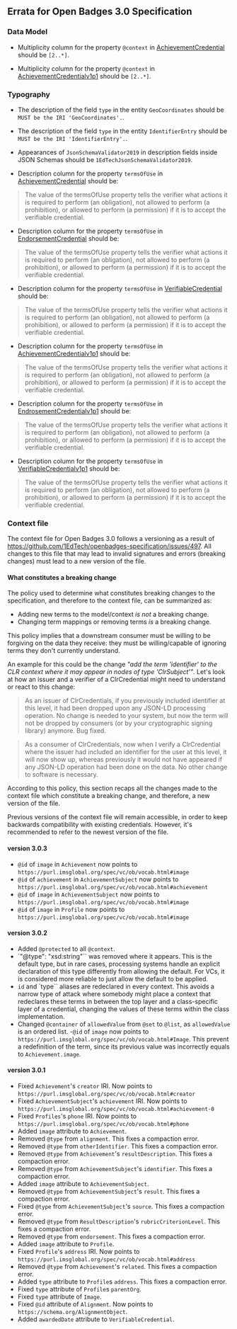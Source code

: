 ## Errata for Open Badges 3.0 Specification

### Data Model

- Multiplicity column for the property `@context` in [AchievementCredential](https://www.imsglobal.org/spec/ob/v3p0#achievementcredential) should be `[2..*]`.

- Multiplicity column for the property `@context` in [AchievementCredentialv1p1](https://www.imsglobal.org/spec/ob/v3p0#achievementcredentialv1p1) should be `[2..*]`.

### Typography

- The description of the field `type` in the entity `GeoCoordinates` should be `MUST be the IRI 'GeoCoordinates'.`.

- The description of the field `type` in the entity `IdentifierEntry` should be `MUST be the IRI 'IdentifierEntry'.`.

- Appearances of `JsonSchemaValidator2019` in description fields inside JSON Schemas should be `1EdTechJsonSchemaValidator2019`.

- Description column for the property `termsOfUse` in [AchievementCredential](https://www.imsglobal.org/spec/ob/v3p0#achievementcredential) should be:

> The value of the termsOfUse property tells the verifier what actions it is required to perform (an obligation), not allowed to perform (a prohibition), or allowed to perform (a permission) if it is to accept the verifiable credential.

- Description column for the property `termsOfUse` in [EndorsementCredential](https://www.imsglobal.org/spec/ob/v3p0#endorsementcredential) should be:

> The value of the termsOfUse property tells the verifier what actions it is required to perform (an obligation), not allowed to perform (a prohibition), or allowed to perform (a permission) if it is to accept the verifiable credential.

- Description column for the property `termsOfUse` in [VerifiableCredential](https://www.imsglobal.org/spec/ob/v3p0#verifiablecredential) should be:

> The value of the termsOfUse property tells the verifier what actions it is required to perform (an obligation), not allowed to perform (a prohibition), or allowed to perform (a permission) if it is to accept the verifiable credential.

- Description column for the property `termsOfUse` in [AchievementCredentialv1p1](https://www.imsglobal.org/spec/ob/v3p0#achievementcredentialv1p1) should be:

> The value of the termsOfUse property tells the verifier what actions it is required to perform (an obligation), not allowed to perform (a prohibition), or allowed to perform (a permission) if it is to accept the verifiable credential.

- Description column for the property `termsOfUse` in [EndrosementCredentialv1p1](https://www.imsglobal.org/spec/ob/v3p0#endorsementcredentialv1p1) should be:

> The value of the termsOfUse property tells the verifier what actions it is required to perform (an obligation), not allowed to perform (a prohibition), or allowed to perform (a permission) if it is to accept the verifiable credential.

- Description column for the property `termsOfUse` in [VerifiableCredentialv1p1](https://www.imsglobal.org/spec/ob/v3p0#verifiablecredentialv1p1) should be:

> The value of the termsOfUse property tells the verifier what actions it is required to perform (an obligation), not allowed to perform (a prohibition), or allowed to perform (a permission) if it is to accept the verifiable credential.


### Context file

The context file for Open Badges 3.0 follows a versioning as a result of https://github.com/1EdTech/openbadges-specification/issues/497. All changes to this file that may lead to invalid signatures and errors (breaking changes) must lead to a new version of the file.

#### What constitutes a breaking change

The policy used to determine what constitutes breaking changes to the specification, and therefore to the context file, can be summarized as:

- Adding new terms to the model/context *is not* a breaking change.
- Changing term mappings or removing terms *is* a breaking change.

This policy implies that a downstream consumer must be willing to be forgiving on the data they receive: they must be willing/capable of ignoring terms they don't currently understand.

An example for this could be the change *"add the term 'identifier' to the CLR context where it may appear in nodes of type 'ClrSubject'"*. Let's look at how an issuer and a verifier of a ClrCredential might need to understand or react to this change:

> As an issuer of ClrCredentials, if you previously included identifier at this level, it had been dropped upon any JSON-LD processing operation. No change is needed to your system, but now the term will not be dropped by consumers (or by your cryptographic signing library) anymore. Bug fixed.

> As a consumer of ClrCredentials, now when I verify a ClrCredential where the issuer had included an identifier for the user at this level, it will now show up, whereas previously it would not have appeared if any JSON-LD operation had been done on the data. No other change to software is necessary.

According to this policy, this section recaps all the changes made to the context file which constitute a breaking change, and therefore, a new version of the file.

<div class="note">
Previous versions of the context file will remain accessible, in order to keep backwards compatibility with existing credentials. However, it's recommended to refer to the newest version of the file.
</div>

#### version 3.0.3
- `@id` of `image` in `Achievement` now points to `https://purl.imsglobal.org/spec/vc/ob/vocab.html#image`
- `@id` of `achievement` in `AchievementSubject` now points to `https://purl.imsglobal.org/spec/vc/ob/vocab.html#achievement`
- `@id` of `image` in `AchievementSubject` now points to `https://purl.imsglobal.org/spec/vc/ob/vocab.html#image`
- `@id` of `image` in `Profile` now points to `https://purl.imsglobal.org/spec/vc/ob/vocab.html#image`

#### version 3.0.2
- Added `@protected` to all `@context`.
- `"@type": "xsd:string"`` was removed where it appears. This is the default type, but in rare cases, processing systems handle an explicit declaration of this type differently from allowing the default. For VCs, it is considered more reliable to just allow the default to be applied.
- `id` and `type`` aliases are redeclared in every context. This avoids a narrow type of attack where somebody might place a context that redeclares these terms in between the top layer and a class-specific layer of a credential, changing the values of these terms within the class implementation.
- Changed `@container` of `allowedValue` from `@set` to `@list`, as `allowedValue` is an ordered list.
-`@id` of `image` now points to `https://purl.imsglobal.org/spec/vc/ob/vocab.html#Image`. This prevent a redefinition of the term, since its previous value was incorrectly equals to `Achievement.image`.

#### version 3.0.1

- Fixed `Achievement`'s `creator` IRI. Now points to `https://purl.imsglobal.org/spec/vc/ob/vocab.html#creator`
- Fixed `AchievementSubject`'s `achievement` IRI. Now points to `https://purl.imsglobal.org/spec/vc/ob/vocab.html#achievement-0`
- Fixed `Profiles`'s `phone` IRI. Now points to `https://purl.imsglobal.org/spec/vc/ob/vocab.html#phone`
- Added `image` attribute to `Achievement`.
- Removed `@type` from `alignment`. This fixes a compaction error.
- Removed `@type` from `otherIdentifier`. This fixes a compaction error.
- Removed `@type` from `Achievement`'s `resultDescription`. This fixes a compaction error.
- Removed `@type` from `AchievementSubject`'s `identifier`. This fixes a compaction error.
- Added `image` attribute to `AchievementSubject`.
- Removed `@type` from `AchievementSubject`'s `result`. This fixes a compaction error.
- Fixed `@type` from `AchievementSubject`'s `source`. This fixes a compaction error.
- Removed `@type` from `ResultDescription`'s `rubricCriterionLevel`. This fixes a compaction error.
- Removed `@type` from `endorsement`. This fixes a compaction error.
- Added `image` attribute to `Profile`.
- Fixed `Profile`'s `address` IRI. Now points to `https://purl.imsglobal.org/spec/vc/ob/vocab.html#address`
- Removed `@type` from `Achievement`'s `related`. This fixes a compaction error.
- Added `type` attribute to `Profile`s `address`. This fixes a compaction error.
- Fixed `type` attribute of `Profile`s `parentOrg`.
- Fixed `type` attribute of `Image`.
- Fixed `@id` attribute of `Alignment`. Now points to `https://schema.org/AlignmentObject`.
- Added `awardedDate` attribute to `VerifiableCredential`.
